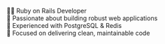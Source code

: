 👨‍💻 Ruby on Rails Developer  
🚀 Passionate about building robust web applications  
🐘 Experienced with PostgreSQL & Redis  
🎯 Focused on delivering clean, maintainable code

